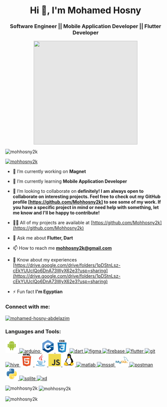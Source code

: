 <h1 align="center">Hi 👋, I'm Mohamed Hosny</h1>
<h3 align="center">Software Engineer || Mobile Application Developer || Flutter Developer</h3>

<!-- Centered GIF Image -->
<div align="center">
  <img style="display: block; margin: auto; cursor: zoom-in; background-color: hsl(0, 0%, 90%);" 
       src="https://user-images.githubusercontent.com/63050133/156676671-d5b2e362-97d4-4404-9447-dd71ddfea82f.gif" 
       width="326" height="326">
</div>

<p align="left"> <img src="https://komarev.com/ghpvc/?username=mohhosny2k&label=Profile%20views&color=0e75b6&style=flat" alt="mohhosny2k" /> </p>

<p align="left"> <a href="https://github.com/ryo-ma/github-profile-trophy"><img src="https://github-profile-trophy.vercel.app/?username=mohhosny2k" alt="mohhosny2k" /></a> </p>

- 🔭 I’m currently working on **Magnet**

- 🌱 I’m currently learning **Mobile Application Developer**

- 👯 I’m looking to collaborate on **definitely! I am always open to collaborate on interesting projects. Feel free to check out my GitHub profile [https://github.com/Mohhosny2k] to see some of my work. If you have a specific project in mind or need help with something, let me know and I'll be happy to contribute!**

- 👨‍💻 All of my projects are available at [https://github.com/Mohhosny2k](https://github.com/Mohhosny2k)

- 💬 Ask me about **Flutter, Dart**

- 📫 How to reach me **mohhosny2k@gmail.com**

- 📄 Know about my experiences [https://drive.google.com/drive/folders/1pDStnLsz-cEkYUUclQo6DnA73WyX62e3?usp=sharing](https://drive.google.com/drive/folders/1pDStnLsz-cEkYUUclQo6DnA73WyX62e3?usp=sharing)

- ⚡ Fun fact **I'm Egyptian**

<h3 align="left">Connect with me:</h3>
<p align="left">
<a href="https://linkedin.com/in/mohamed-hosny-abdelazim" target="blank"><img align="center" src="https://raw.githubusercontent.com/rahuldkjain/github-profile-readme-generator/master/src/images/icons/Social/linked-in-alt.svg" alt="mohamed-hosny-abdelazim" height="30" width="40" /></a>
</p>

<h3 align="left">Languages and Tools:</h3>
<p align="left"> <a href="https://developer.android.com" target="_blank" rel="noreferrer"> <img src="https://raw.githubusercontent.com/devicons/devicon/master/icons/android/android-original-wordmark.svg" alt="android" width="40" height="40"/> </a> <a href="https://www.arduino.cc/" target="_blank" rel="noreferrer"> <img src="https://cdn.worldvectorlogo.com/logos/arduino-1.svg" alt="arduino" width="40" height="40"/> </a> <a href="https://www.w3schools.com/cpp/" target="_blank" rel="noreferrer"> <img src="https://raw.githubusercontent.com/devicons/devicon/master/icons/cplusplus/cplusplus-original.svg" alt="cplusplus" width="40" height="40"/> </a> <a href="https://www.w3schools.com/css/" target="_blank" rel="noreferrer"> <img src="https://raw.githubusercontent.com/devicons/devicon/master/icons/css3/css3-original-wordmark.svg" alt="css3" width="40" height="40"/> </a> <a href="https://dart.dev" target="_blank" rel="noreferrer"> <img src="https://www.vectorlogo.zone/logos/dartlang/dartlang-icon.svg" alt="dart" width="40" height="40"/> </a> <a href="https://www.figma.com/" target="_blank" rel="noreferrer"> <img src="https://www.vectorlogo.zone/logos/figma/figma-icon.svg" alt="figma" width="40" height="40"/> </a> <a href="https://firebase.google.com/" target="_blank" rel="noreferrer"> <img src="https://www.vectorlogo.zone/logos/firebase/firebase-icon.svg" alt="firebase" width="40" height="40"/> </a> <a href="https://flutter.dev" target="_blank" rel="noreferrer"> <img src="https://www.vectorlogo.zone/logos/flutterio/flutterio-icon.svg" alt="flutter" width="40" height="40"/> </a> <a href="https://git-scm.com/" target="_blank" rel="noreferrer"> <img src="https://www.vectorlogo.zone/logos/git-scm/git-scm-icon.svg" alt="git" width="40" height="40"/> </a> <a href="https://hive.apache.org/" target="_blank" rel="noreferrer"> <img src="https://www.vectorlogo.zone/logos/apache_hive/apache_hive-icon.svg" alt="hive" width="40" height="40"/> </a> <a href="https://www.w3.org/html/" target="_blank" rel="noreferrer"> <img src="https://raw.githubusercontent.com/devicons/devicon/master/icons/html5/html5-original-wordmark.svg" alt="html5" width="40" height="40"/> </a> <a href="https://www.java.com" target="_blank" rel="noreferrer"> <img src="https://raw.githubusercontent.com/devicons/devicon/master/icons/java/java-original.svg" alt="java" width="40" height="40"/> </a> <a href="https://developer.mozilla.org/en-US/docs/Web/JavaScript" target="_blank" rel="noreferrer"> <img src="https://raw.githubusercontent.com/devicons/devicon/master/icons/javascript/javascript-original.svg" alt="javascript" width="40" height="40"/> </a> <a href="https://www.linux.org/" target="_blank" rel="noreferrer"> <img src="https://raw.githubusercontent.com/devicons/devicon/master/icons/linux/linux-original.svg" alt="linux" width="40" height="40"/> </a> <a href="https://www.mathworks.com/" target="_blank" rel="noreferrer"> <img src="https://upload.wikimedia.org/wikipedia/commons/2/21/Matlab_Logo.png" alt="matlab" width="40" height="40"/> </a> <a href="https://www.microsoft.com/en-us/sql-server" target="_blank" rel="noreferrer"> <img src="https://www.svgrepo.com/show/303229/microsoft-sql-server-logo.svg" alt="mssql" width="40" height="40"/> </a> <a href="https://www.mysql.com/" target="_blank" rel="noreferrer"> <img src="https://raw.githubusercontent.com/devicons/devicon/master/icons/mysql/mysql-original-wordmark.svg" alt="mysql" width="40" height="40"/> </a> <a href="https://postman.com" target="_blank" rel="noreferrer"> <img src="https://www.vectorlogo.zone/logos/getpostman/getpostman-icon.svg" alt="postman" width="40" height="40"/> </a> <a href="https://www.python.org" target="_blank" rel="noreferrer"> <img src="https://raw.githubusercontent.com/devicons/devicon/master/icons/python/python-original.svg" alt="python" width="40" height="40"/> </a> <a href="https://www.sqlite.org/" target="_blank" rel="noreferrer"> <img src="https://www.vectorlogo.zone/logos/sqlite/sqlite-icon.svg" alt="sqlite" width="40" height="40"/> </a> <a href="https://www.adobe.com/products/xd.html" target="_blank" rel="noreferrer"> <img src="https://cdn.worldvectorlogo.com/logos/adobe-xd.svg" alt="xd" width="40" height="40"/> </a> </p>

<p><img align="left" src="https://github-readme-stats.vercel.app/api/top-langs?username=mohhosny2k&show_icons=true&locale=en&layout=compact" alt="mohhosny2k" /></p>

<p>&nbsp;<img align="center" src="https://github-readme-stats.vercel.app/api?username=mohhosny2k&show_icons=true&locale=en" alt="mohhosny2k" /></p>

<p><img align="center" src="https://github-readme-streak-stats.herokuapp.com/?user=mohhosny2k&" alt="mohhosny2k" /></p>
